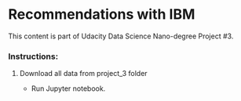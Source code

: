 # Recommendations with IBM

This content is part of Udacity Data Science Nano-degree Project #3.

### Instructions:
1. Download all data from project_3 folder

    - Run Jupyter notebook.

